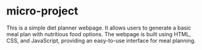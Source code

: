 # micro-project

This is a simple diet planner webpage. It allows users to generate a basic meal plan with nutritious food options. The webpage is built using HTML, CSS, and JavaScript, providing an easy-to-use interface for meal planning.
